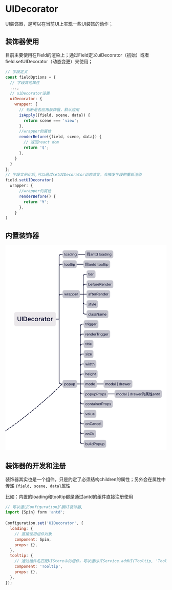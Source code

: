 # UIDecorator

UI装饰器，是可以在当前UI上实现一些UI装饰的动作；

## 装饰器使用

目前主要使用在Field的渲染上；通过Field定义uiDecorator（初始）或者field.setUIDecorator（动态变更）来使用；

```javascript
// 字段定义
const fieldOptions = {
  // 字段其他属性
  ...,
  // uiDecorator设置
  uiDecorator: {
    wrapper: {
      // 判断是否应用装饰器，默认应用
      isApply({field, scene, data}) {
        return scene === 'view';
      },
      //wrapper的属性
      renderBefore({field, scene, data}) {
        // 返回react dom
        return '$';
      },
    }
  }
};
// 字段实例化后,可以通过setUIDecorator动态改变，会触发字段的重新渲染
field.setUIDecorator(
  wrapper: {
      //wrapper的属性
      renderBefore() {
        return '¥';
      },
    }
)
```

## 内置装饰器

![alt text](../../public/uidecorator.png)

## 装饰器的开发和注册

装饰器其实也是一个组件，只是约定了必须结构children的属性；另外会在属性中传递 `{field, scene, data}`属性

比如：内置的loading和tooltip都是通过antd的组件直接注册使用

```javascript
// 可以通过Configuration扩展UI装饰器,
import {Spin} form 'antd';

Configuration.set('UIDecorator', {
  loading: {
    // 直接使用组件对象
    component: Spin,
    props: {},
  },
  tooltip: {
    // 通过组件名匹配UIStore中的组件，可以通过UIService.addUI(Tooltip, 'Tooltip')注册；
    component: 'Tooltip',
    props: {},
  },
});
```
